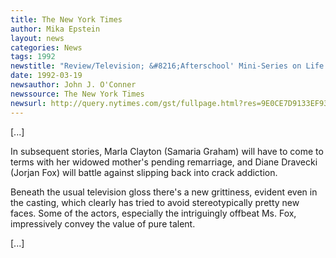 ```yaml
---
title: The New York Times
author: Mika Epstein
layout: news
categories: News
tags: 1992
newstitle: "Review/Television; &#8216;Afterschool' Mini-Series on Life at the Mall"  
date: 1992-03-19  
newsauthor: John J. O'Conner  
newssource: The New York Times  
newsurl: http://query.nytimes.com/gst/fullpage.html?res=9E0CE7D9133EF93AA25750C0A964958260&sec=&spon=&scp=1&sq=Diane%20Dravecki&st=cse  
---
```


[...]

In subsequent stories, Marla Clayton (Samaria Graham) will have to come to terms with her widowed mother's pending remarriage, and Diane Dravecki (Jorjan Fox) will battle against slipping back into crack addiction.

Beneath the usual television gloss there's a new grittiness, evident even in the casting, which clearly has tried to avoid stereotypically pretty new faces. Some of the actors, especially the intriguingly offbeat Ms. Fox, impressively convey the value of pure talent.

[...]

